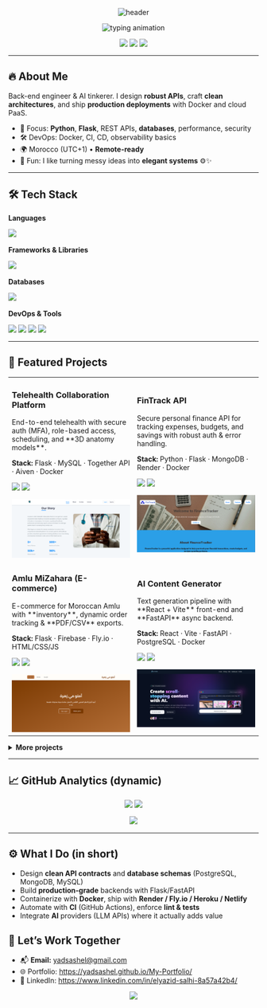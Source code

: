 <!-- HEADER: animated wave banner -->
<p align="center">
  <img src="https://capsule-render.vercel.app/api?type=waving&color=0:4f46e5,100:22d3ee&height=220&text=Elyazid%20Salhi&fontAlignY=38&fontColor=ffffff&fontSize=60&desc=Backend%20Engineer%20%7C%20AI%20Innovator&descAlignY=60&descAlign=50" alt="header" />
</p>

<!-- TYPING -->
<p align="center">
  <img src="https://readme-typing-svg.demolab.com?font=JetBrains+Mono&weight=700&size=20&pause=1200&color=22D3EE&center=true&vCenter=true&width=850&lines=I+build+fast%2C+secure%2C+beautiful+backends.;Python+%7C+Flask+%7C+PostgreSQL+%7C+MongoDB;APIs%2C+DevOps%2C+Cloud%2C+AI+Integrations;Remote-friendly+%7C+Open+to+Global+Teams" alt="typing animation" />
</p>

<!-- QUICK LINKS / CONTACT -->
<p align="center">
  <a href="mailto:yadsashel@gmail.com"><img src="https://img.shields.io/badge/Email-yadsashel%40gmail.com-0ea5e9?style=for-the-badge&logo=gmail&logoColor=white" /></a>
  <a href="https://yadsashel.github.io/My-Portfolio/"><img src="https://img.shields.io/badge/Portfolio-View-22d3ee?style=for-the-badge&logo=vercel&logoColor=white" /></a>
  <a href="https://www.linkedin.com/in/elyazid-salhi-8a57a42b4/"><img src="https://img.shields.io/badge/LinkedIn-Connect-4f46e5?style=for-the-badge&logo=linkedin&logoColor=white" /></a>
</p>

---

## 🔥 About Me
Back-end engineer & AI tinkerer. I design **robust APIs**, craft **clean architectures**, and ship **production deployments** with Docker and cloud PaaS.

- 🧠 Focus: **Python**, **Flask**, REST APIs, **databases**, performance, security
- 🛠 DevOps: Docker, CI, CD, observability basics
- 🌍 Morocco (UTC+1) • **Remote-ready**
- 💬 Fun: I like turning messy ideas into **elegant systems** ⚙️✨

---

## 🛠 Tech Stack

<!-- Languages -->
**Languages**
<p>
  <img src="https://skillicons.dev/icons?i=python,js,html,css,tailwind" />
</p>

<!-- Frameworks -->
**Frameworks & Libraries**
<p>
  <img src="https://skillicons.dev/icons?i=flask,fastapi,react" />
</p>

<!-- Databases -->
**Databases**
<p>
  <img src="https://skillicons.dev/icons?i=postgres,mongodb,mysql,firebase" />
</p>

<!-- DevOps & Tools -->
**DevOps & Tools**
<p>
  <img src="https://skillicons.dev/icons?i=docker,linux,git,github,vscode,heroku" />
  <img src="https://img.shields.io/badge/Render-46E3B7?style=for-the-badge&logo=render&logoColor=111" />
  <img src="https://img.shields.io/badge/Netlify-00C7B7?style=for-the-badge&logo=netlify&logoColor=fff" />
  <img src="https://img.shields.io/badge/Fly.io-5A67D8?style=for-the-badge&logoColor=fff" />
</p>

---

## 🚀 Featured Projects


<table>
  <tr>
    <td width="50%">
      <h3>Telehealth Collaboration Platform</h3>
      <p>End-to-end telehealth with secure auth (MFA), role-based access, scheduling, and **3D anatomy models**.</p>
      <p><b>Stack:</b> Flask · MySQL · Together API · Aiven · Docker</p>
      <p>
        <a href="https://github.com/yadsashel/yadsashel-Telehealth-Collaboration-Platform"><img src="https://img.shields.io/badge/Repo-111827?style=for-the-badge&logo=github&logoColor=white" /></a>
        <a href="https://yadsashel-telehealth-collaboration.onrender.com/"><img src="https://img.shields.io/badge/Live-Demo-22d3ee?style=for-the-badge" /></a>
      </p>
      <img src="./Images/brave_screenshot_yadsashel-telehealth-collaboration.onrender.com (1).png" alt="telehealth demo" />
    </td>
    <td width="50%">
      <h3>FinTrack API</h3>
      <p>Secure personal finance API for tracking expenses, budgets, and savings with robust auth & error handling.</p>
      <p><b>Stack:</b> Python · Flask · MongoDB · Render · Docker</p>
      <p>
        <a href="https://github.com/yadsashel/FinTrack-API-Simplifying-Personal-Finance-Management"><img src="https://img.shields.io/badge/Repo-111827?style=for-the-badge&logo=github&logoColor=white" /></a>
        <a href="https://fintrack-api-simplifying-personal.onrender.com/"><img src="https://img.shields.io/badge/Live-API-22d3ee?style=for-the-badge" /></a>
      </p>
      <img src="./Images/brave_screenshot_fintrack-api-simplifying-personal.onrender.com.png" alt="fintrack demo" />
    </td>
  </tr>
  <tr>
    <td width="50%">
      <h3>Amlu MiZahara (E-commerce)</h3>
      <p>E-commerce for Moroccan Amlu with **inventory**, dynamic order tracking & **PDF/CSV** exports.</p>
      <p><b>Stack:</b> Flask · Firebase · Fly.io · HTML/CSS/JS</p>
      <p>
        <a href="https://github.com/yadsashel/Amlou-MiZahra"><img src="https://img.shields.io/badge/Repo-111827?style=for-the-badge&logo=github&logoColor=white" /></a>
        <a href="https://amlou-mizahra-dawn-snow-890.fly.dev/"><img src="https://img.shields.io/badge/Live-Site-22d3ee?style=for-the-badge" /></a>
      </p>
      <img src="./Images/brave_screenshot_amlou-mizahra-dawn-snow-890.fly.dev.png" alt="amlu demo" />
    </td>
    <td width="50%">
      <h3>AI Content Generator</h3>
      <p>Text generation pipeline with **React + Vite** front-end and **FastAPI** async backend.</p>
      <p><b>Stack:</b> React · Vite · FastAPI · PostgreSQL · Docker</p>
      <p>
        <a href="https://github.com/yadsashel/AI-Content-Generator"><img src="https://img.shields.io/badge/Repo-111827?style=for-the-badge&logo=github&logoColor=white" /></a>
        <a href="https://aicontetntgenerated.netlify.app/"><img src="https://img.shields.io/badge/Live-Demo-22d3ee?style=for-the-badge" /></a>
      </p>
      <img src="./Images/netlify-1.app.png" alt="ai generator demo" />
    </td>
  </tr>
</table>


<details>
  <summary><b>More projects</b></summary>
  <br/>
  • Web Scraper Toolkit — Flask + Celery + Docker (queued scraping, export CSV/JSON)<br/>
  • REST API Boilerplate — Flask + JWT + Alembic + Postgres (batteries included)<br/>
  • Microservice Starter — FastAPI + gRPC + Docker Compose + Makefile<br/>
</details>

---

## 📈 GitHub Analytics (dynamic)
<p align="center">
  <img src="https://github-readme-stats.vercel.app/api?username=yadsashel&show_icons=true&theme=radical" height="165"/>
  <img src="https://github-readme-streak-stats.herokuapp.com/?user=yadsashel&theme=radical" height="165"/>
</p>
<p align="center">
  <img src="https://github-readme-stats.vercel.app/api/top-langs/?username=yadsashel&layout=compact&theme=radical" height="150"/>
</p>


---

## ⚙️ What I Do (in short)
- Design **clean API contracts** and **database schemas** (PostgreSQL, MongoDB, MySQL)
- Build **production-grade** backends with Flask/FastAPI
- Containerize with **Docker**, ship with **Render / Fly.io / Heroku / Netlify**
- Automate with **CI** (GitHub Actions), enforce **lint & tests**
- Integrate **AI** providers (LLM APIs) where it actually adds value

## 🤝 Let’s Work Together
- 📬 **Email:** yadsashel@gmail.com  
- 🌐 Portfolio: https://yadsashel.github.io/My-Portfolio/  
- 💼 LinkedIn: https://www.linkedin.com/in/elyazid-salhi-8a57a42b4/

<!-- FOOTER WAVE -->
<p align="center">
  <img src="https://capsule-render.vercel.app/api?type=waving&section=footer&color=0:22d3ee,100:4f46e5" />
</p>
